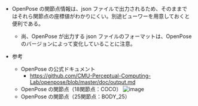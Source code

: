 - OpenPose の関節点情報は、json ファイルで出力されるため、そのままではそれら関節点の座標値がわかりにくい。別途ビューワーを用意しておくと便利である。
    - 尚、OpenPose が出力する json ファイルのフォーマットは、OpenPose のバージョンによって変化していることに注意。

- 参考
    - OpenPose の公式ドキュメント
        - https://github.com/CMU-Perceptual-Computing-Lab/openpose/blob/master/doc/output.md
    - OpenPose の関節点（18関節点：COCO）
        ![image](https://user-images.githubusercontent.com/25688193/64025520-d1a04880-cb77-11e9-8818-020e60834c90.png)
    - OpenPose の関節点（25関節点：BODY_25）
    
